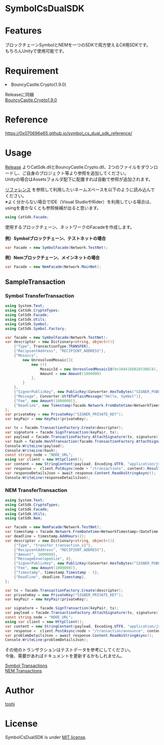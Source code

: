 # SymbolCsDualSDK
# Features
ブロックチェーンSymbolとNEMを一つのSDKで両方使えるC#用SDKです。<br>
もちろんUnityで使用可能です。

# Requirement
<li>BouncyCastle.Crypto(1.9.0)</li>

Releaseに同梱<br>
[BouncyCastle.Crypto1.9.0](https://www.bouncycastle.org/csharp/)

# Reference
https://0x070696e65.github.io/symbol_cs_dual_sdk_reference/

# Usage
[Release](https://github.com/0x070696E65/symbol_cs_dual_sdk/releases) 
よりCatSdk.dllとBouncyCastle.Crypto.dll、2つのファイルをダウンロードし、ご自身のプロジェクト等より参照を追加してください。<br>
Unityの場合はAssetsフォルダ配下に配置すれば自動で参照が追加されます。

[リファレンス](https://0x070696e65.github.io/symbol_cs_dual_sdk_reference/) を参照して利用したいネームスペースを以下のように読み込んでください。<br>
※よく分からない場合でIDE（Visual StudioやRider）を利用している場合は、usingを書かなくとも参照候補が出ると思います。

```c#
using CatSdk.Facade;
```

使用するブロックチェーン、ネットワークのFacadeを作成します。<br><br>
<b>例）Symbolブロックチェーン、テストネットの場合</b>
```c#
var Facade = new SymbolFacade(Network.TestNet);
```

<b>例）Nemブロックチェーン、メインネットの場合</b>
```c#
var Facade = new NemFacade(Network.MainNet);
```

## SampleTransaction

### Symbol TransferTransaction

```c#
using System.Text;
using CatSdk.CryptoTypes;
using CatSdk.Facade;
using CatSdk.Utils;
using CatSdk.Symbol;
using CatSdk.Symbol.Factory;

var facade = new SymbolFacade(Network.TestNet);
var descriptor = new Dictionary<string, object>(){
    {"Type", TransactionType.TRANSFER},
    {"RecipientAddress", "RECIPIENT_ADDRESS"},
    {"Mosaics", 
        new UnresolvedMosaic[]{
            new (){
                MosaicId = new UnresolvedMosaicId(0x3A8416DB2D53B6C8),
                Amount = new Amount(1000000)
            },
        }
    },
    {"SignerPublicKey", new PublicKey(Converter.HexToBytes("SIGNER_PUBLIC_KEY"))},
    {"Message", Converter.Utf8ToPlainMessage("Hello, Symbol")},
    {"Fee", new Amount(1000000)},
    {"Deadline", new Timestamp(facade.Network.FromDatetime<NetworkTimestamp>(DateTime.UtcNow).AddHours(2).Timestamp)},
};
var privateKey = new PrivateKey("SIGNER_PRIVATE_KEY");
var keyPair = new KeyPair(privateKey);

var tx = facade.TransactionFactory.Create(descriptor);
var signature = facade.SignTransaction(keyPair, tx);
var payload = facade.TransactionFactory.AttachSignature(tx, signature);
var hash = facade.HashTransaction(facade.TransactionFactory.AttachSignatureTransaction(tx, signature));
Console.WriteLine(payload);
Console.WriteLine(hash);
const string node = "NODE_URL";
using var client = new HttpClient();
var content = new StringContent(payload, Encoding.UTF8, "application/json");
var response =  client.PutAsync(node + "/transactions", content).Result;
var responseDetailsJson = await response.Content.ReadAsStringAsync();
Console.WriteLine(responseDetailsJson);

```

### NEM TransferTransaction

```c#
using System.Text;
using CatSdk.CryptoTypes;
using CatSdk.Facade;
using CatSdk.Utils;
using CatSdk.Nem;

var facade = new NemFacade(Network.TestNet);
var timestamp = facade.Network.FromDatetime<NetworkTimestamp>(DateTime.UtcNow);
var deadline = timestamp.AddHours(2);
var descriptor = new Dictionary<string, object>(){
    {"Type", "transfer_transaction_v1"},
    {"RecipientAddress", "RECIPIENT_ADDRESS"},
    {"Amount", 1000000},
    {"MessageEnvelopeSize", 0},
    {"SignerPublicKey", new PublicKey(Converter.HexToBytes("SIGNER_PUBLIC_KEY"))},
    {"Fee", new Amount(1000000)},
    {"Timestamp", timestamp.Timestamp - 5},
    {"Deadline", deadline.Timestamp},
};

var tx = facade.TransactionFactory.Create(descriptor);
var privateKey = new PrivateKey("SIGNER_PRIVATE_KEY");
var keyPair = new KeyPair(privateKey);

var signature = facade.SignTransaction(keyPair, tx);
var payload = facade.TransactionFactory.AttachSignature(tx, signature);
const string node = "NODE_URL";
using var client = new HttpClient();
var content = new StringContent(payload, Encoding.UTF8, "application/json");
var response =  client.PostAsync(node + "/transaction/announce", content).Result;
var problemDetailsJson = await response.Content.ReadAsStringAsync();
Console.WriteLine(problemDetailsJson);
```

その他のトランザクションはテストデータを参考にしてください。<br>
今後、需要があればドキュメントを更新するかもしれません。<br>

[Symbol Transactions](https://github.com/0x070696E65/symbol_cs_dual_sdk/blob/master/Test/Symbol/TransactionNonParserTest.cs)
<br>
[NEM Transactions](https://github.com/0x070696E65/symbol_cs_dual_sdk/blob/master/Test/Nem/TransactionNonParserTest.cs)

# Author
[toshi](https://twitter.com/toshiya_ma)

# License
SymbolCsDualSDK is under [MIT license](https://en.wikipedia.org/wiki/MIT_License).